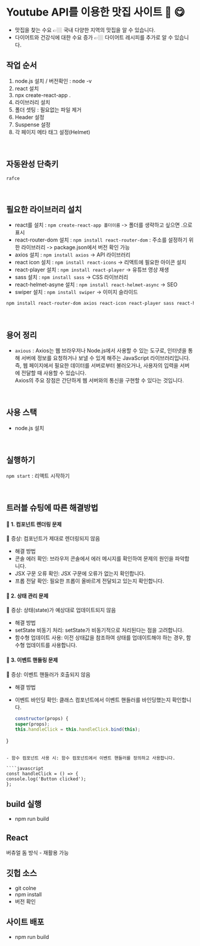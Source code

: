 # Youtube API를 이용한 맛집 사이트 🍚 😋
- 맛집을 찾는 수요 👉🏼 국내 다양한 지역의 맛집을 알 수 있습니다.
- 다이어트와 건강식에 대한 수요 증가 👉🏼 다이어트 레시피를 추가로 알 수 있습니다.

## 작업 순서
1. node.js 설치 / 버전확인 : node -v
2. react 설치
3. npx create-react-app .
4. 라이브러리 설치
5. 폴더 셋팅 : 필요없는 파일 제거
6. Header 설정
7. Suspense 설정
8. 각 페이지 메타 태그 설정(Helmet)

<br>

## 자동완성 단축키
`rafce`

<br>

## 필요한 라이브러리 설치
- react를 설치 : `npm create-react-app 폴더이름` -> 폴더를 생략하고 싶으면 .으로 표시
- react-router-dom 설치 : `npm install react-router-dom` : 주소를 설정하기 위한 라이브러리 -> package.json에서 버전 확인 가능
- axios 설치 : `npm install axios` -> API 라이브러리
- react icon 설치 : `npm install react-icons` -> 리액트에 필요한 아이콘 설치
- react-player 설치 : `npm install react-player` -> 유튜브 영상 재생
- sass 설치 : `npm install sass` -> CSS 라이브러리
- react-helmet-asyne 설치 : `npm install react-helmet-async` -> SEO
- swiper 설치 : `npm install swiper` -> 이미지 슬라이드

````bash
npm install react-router-dom axios react-icon react-player sass react-helmet-async swiper
````
<br>

## 용어 정리
- `axious` : Axios는 웹 브라우저나 Node.js에서 사용할 수 있는 도구로, 인터넷을 통해 서버에 정보를 요청하거나 보낼 수 있게 해주는 JavaScript 라이브러리입니다.
즉, 웹 페이지에서 필요한 데이터를 서버로부터 불러오거나, 사용자의 입력을 서버에 전달할 때 사용할 수 있습니다. <br>
Axios의 주요 장점은 간단하게 웹 서버와의 통신을 구현할 수 있다는 것입니다.

<br>

## 사용 스택
- node.js 설치

<br>

## 실행하기
`npm start` : 리액트 시작하기

<br>

## 트러블 슈팅에 따른 해결방법

#### 🎈 1. 컴포넌트 렌더링 문제
🔰 증상: 컴포넌트가 제대로 렌더링되지 않음 <br>
* 해결 방법
* 콘솔 에러 확인: 브라우저 콘솔에서 에러 메시지를 확인하여 문제의 원인을 파악합니다.
* JSX 구문 오류 확인: JSX 구문에 오류가 없는지 확인합니다.
* 프롭 전달 확인: 필요한 프롭이 올바르게 전달되고 있는지 확인합니다.

#### 🎈 2. 상태 관리 문제
🔰 증상: 상태(state)가 예상대로 업데이트되지 않음 <br>
* 해결 방법
* setState 비동기 처리: setState가 비동기적으로 처리된다는 점을 고려합니다.
* 함수형 업데이트 사용: 이전 상태값을 참조하여 상태를 업데이트해야 하는 경우, 함수형 업데이트를 사용합니다.

#### 🎈 3. 이벤트 핸들링 문제
🔰 증상: 이벤트 핸들러가 호출되지 않음 <br>
- 해결 방법
- 이벤트 바인딩 확인: 클래스 컴포넌트에서 이벤트 핸들러를 바인딩했는지 확인합니다.
  
  ````javascript
  constructor(props) {
  super(props);
  this.handleClick = this.handleClick.bind(this);
 }
  ````

- 함수 컴포넌트 사용 시: 함수 컴포넌트에서 이벤트 핸들러를 정의하고 사용합니다.

````javascript
const handleClick = () => {
  console.log('Button clicked');
};
````

## build 실행
- npm run build

## React
버츄얼 돔 방식 - 재활용 가능

## 깃헙 소스  

- git colne
- npm install
- 버전 확인

## 사이트 배포
- npm run build
